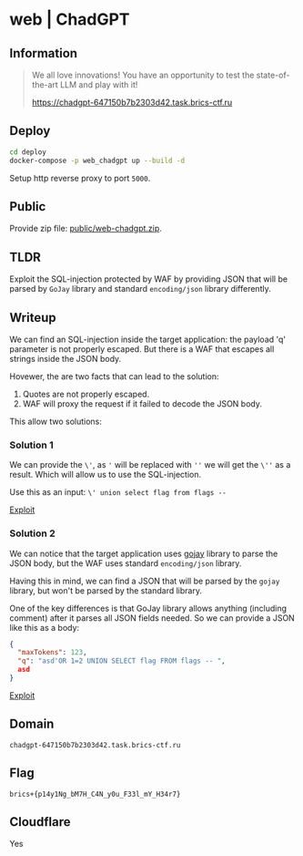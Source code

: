 # web | ChadGPT

## Information

> We all love innovations! You have an opportunity to test the state-of-the-art LLM and play with it!
>
> https://chadgpt-647150b7b2303d42.task.brics-ctf.ru

## Deploy

```sh
cd deploy
docker-compose -p web_chadgpt up --build -d
```

Setup http reverse proxy to port `5000`.

## Public

Provide zip file: [public/web-chadgpt.zip](public/web-chadgpt.zip).

## TLDR

Exploit the SQL-injection protected by WAF by providing JSON that will be parsed by `GoJay` library and
standard `encoding/json` library differently.

## Writeup

We can find an SQL-injection inside the target application: the payload 'q' parameter is not properly escaped.
But there is a WAF that escapes all strings inside the JSON body.

Hovewer, the are two facts that can lead to the solution:
1. Quotes are not properly escaped.
2. WAF will proxy the request if it failed to decode the JSON body.

This allow two solutions:

### Solution 1
We can provide the `\'`, as `'` will be replaced with `''` we will get the `\''` as a result. Which will allow us to use the SQL-injection.

Use this as an input: `\' union select flag from flags -- `

[Exploit](solve/solve_sql.py)

### Solution 2
We can notice that the target application uses [gojay](github.com/francoispqt/gojay) library to parse the JSON body, but the WAF uses standard `encoding/json` library.

Having this in mind, we can find a JSON that will be parsed by the `gojay` library, but won't be parsed by the standard library.

One of the key differences is that GoJay library allows anything (including comment) after it parses all JSON fields needed.
So we can provide a JSON like this as a body:

```json
{
  "maxTokens": 123,
  "q": "asd'OR 1=2 UNION SELECT flag FROM flags -- ",
  asd
}
```
[Exploit](solve/solve_gojay.py)

## Domain
`chadgpt-647150b7b2303d42.task.brics-ctf.ru`

## Flag

`brics+{p14y1Ng_bM7H_C4N_y0u_F33l_mY_H34r7}`

## Cloudflare
Yes
